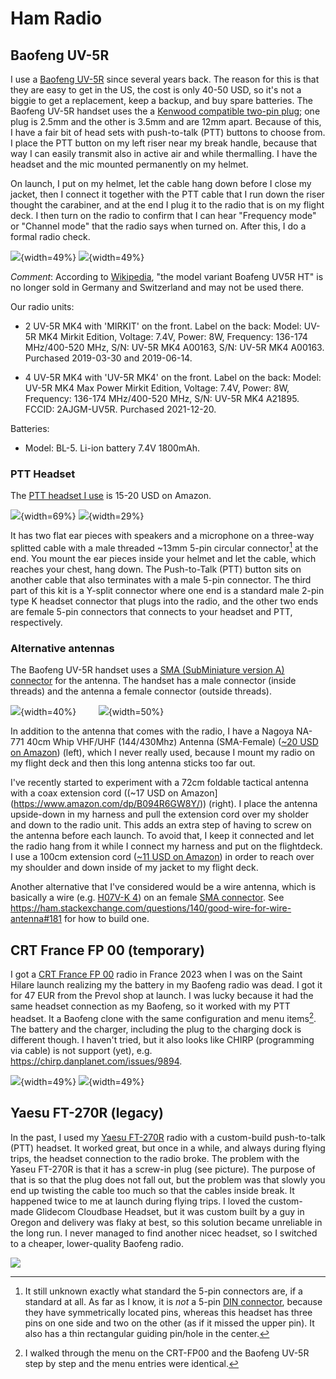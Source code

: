 # Ham Radio

## Baofeng UV-5R

I use a [Baofeng UV-5R] since several years back.  The reason for this
is that they are easy to get in the US, the cost is only 40-50 USD, so
it's not a biggie to get a replacement, keep a backup, and buy spare
batteries.  The Baofeng UV-5R handset uses the a [Kenwood compatible
two-pin plug]; one plug is 2.5mm and the other is 3.5mm and are 12mm
apart. Because of this, I have a fair bit of head sets with
push-to-talk (PTT) buttons to choose from. I place the PTT button on
my left riser near my break handle, because that way I can easily
transmit also in active air and while thermalling.  I have the headset
and the mic mounted permanently on my helmet.

On launch, I put on my helmet, let the cable hang down before I close
my jacket, then I connect it together with the PTT cable that I run
down the riser thought the carabiner, and at the end I plug it to the
radio that is on my flight deck.  I then turn on the radio to confirm
that I can hear "Frequency mode" or "Channel mode" that the radio says
when turned on.  After this, I do a formal radio check.

![](Baofeng-UV5R_headset_ptt.jpg){width=49%}
![](Kenwood_two-pin-plug.jpg){width=49%}

_Comment_: According to
[Wikipedia](https://www.wikipedia.org/wiki/Baofeng_UV-5R), "the model
variant Boafeng UV5R HT" is no longer sold in Germany and Switzerland
and may not be used there.


Our radio units:

* 2 UV-5R MK4 with 'MIRKIT' on the front. Label on the back: Model:
   UV-5R MK4 Mirkit Edition, Voltage: 7.4V, Power: 8W, Frequency:
   136-174 MHz/400-520 MHz, S/N: UV-5R MK4 A00163, S/N: UV-5R MK4
   A00163. Purchased 2019-03-30 and 2019-06-14.

* 4 UV-5R MK4 with 'UV-5R MK4' on the front.  Label on the back:
   Model: UV-5R MK4 Max Power Mirkit Edition, Voltage: 7.4V, Power:
   8W, Frequency: 136-174 MHz/400-520 MHz, S/N: UV-5R MK4
   A21895. FCCID: 2AJGM-UV5R. Purchased 2021-12-20.

Batteries:

* Model: BL-5. Li-ion battery 7.4V 1800mAh.


### PTT Headset

The [PTT headset I use](https://www.amazon.com/gp/product/B081QKHWP4/)
is 15-20 USD on Amazon.  

![](headset-ptt-overview.jpg){width=69%}
![](headset-ptt_5-pin-din-connector-13.2mm.jpg){width=29%}

It has two flat ear pieces with speakers and a microphone on a
three-way splitted cable with a male threaded ~13mm 5-pin circular
connector[^1] at the end.  You mount the ear pieces inside your helmet
and let the cable, which reaches your chest, hang down.  The
Push-to-Talk (PTT) button sits on another cable that also terminates
with a male 5-pin connector.  The third part of this kit is a Y-split
connector where one end is a standard male 2-pin type K headset
connector that plugs into the radio, and the other two ends are female
5-pin connectors that connects to your headset and PTT, respectively.

[^1]: It still unknown exactly what standard the 5-pin connectors are,
if a standard at all. As far as I know, it is _not_ a 5-pin [DIN
connector](https://en.wikipedia.org/wiki/DIN_connector), because they
have symmetrically located pins, whereas this headset has three pins
on one side and two on the other (as if it missed the upper pin). It
also has a thin rectangular guiding pin/hole in the center.



### Alternative antennas

The Baofeng UV-5R handset uses a [SMA (SubMiniature version A)
connector](https://en.wikipedia.org/wiki/SMA_connector) for the
antenna. The handset has a male connector (inside threads) and the
antenna a female connector (outside threads).

![](Nagoya_NA-771_40cm_antenna.jpg){width=40%}
&nbsp; &nbsp; &nbsp; &nbsp;
![](tactical_antenna_with_extension_cord.jpg){width=50%}

In addition to the antenna that comes with the radio, I have a Nagoya
NA-771 40cm Whip VHF/UHF (144/430Mhz) Antenna (SMA-Female) ([~20 USD
on Amazon](https://www.amazon.com/dp/B00KC4PWQQ/)) (left), which I
never really used, because I mount my radio on my flight deck and then
this long antenna sticks too far out.

I've recently started to experiment with a 72cm foldable tactical
antenna with a coax extension cord ((~17 USD on
Amazon](https://www.amazon.com/dp/B094R6GW8Y/)) (right).  I place the
antenna upside-down in my harness and pull the extension cord over my
sholder and down to the radio unit.  This adds an extra step of having
to screw on the antenna before each launch. To avoid that, I keep it
connected and let the radio hang from it while I connect my harness
and put on the flightdeck.  I use a 100cm extension cord ([~11 USD on
Amazon](https://www.amazon.com/dp/B07SC3VQM5)) in order to reach over
my shoulder and down inside of my jacket to my flight deck.

Another alternative that I've considered would be a wire antenna,
which is basically a wire (e.g. [H07V-K
4](https://www.awcwire.com/product/h07v-k-4)) on an female [SMA
connector](https://en.wikipedia.org/wiki/SMA_connector). See
<https://ham.stackexchange.com/questions/140/good-wire-for-wire-antenna#181>
for how to build one.



## CRT France FP 00 (temporary)

I got a [CRT France FP 00] radio in France 2023 when I was on the Saint Hilare
launch realizing my the battery in my Baofeng radio was dead.  I got
it for 47 EUR from the Prevol shop at launch. I was lucky because it
had the same headset connection as my Baofeng, so it worked with my
PTT headset.  It a Baofeng clone with the same configuration and menu
items[^2]. The battery and the charger, including the plug to the
charging dock is different though.  I haven't tried, but it also looks
like CHIRP (programming via cable) is not support (yet),
e.g. <https://chirp.danplanet.com/issues/9894>.

[^2]: I walked through the menu on the CRT-FP00 and the Baofeng UV-5R
step by step and the menu entries were identical.

![](CRT_France_FP_00_front.jpg){width=49%}
![](CRT_France_FP_00_back.jpg){width=49%}


## Yaesu FT-270R (legacy)

In the past, I used my [Yaesu FT-270R] radio with a custom-build
push-to-talk (PTT) headset. It worked great, but once in a while, and
always during flying trips, the headset connection to the radio broke.
The problem with the Yaseu FT-270R is that it has a screw-in plug (see
picture).  The purpose of that is so that the plug does not fall out,
but the problem was that slowly you end up twisting the cable too much
so that the cables inside break. It happened twice to me at launch
during flying trips. I loved the custom-made Glidecom Cloudbase
Headset, but it was custom built by a guy in Oregon and delivery was
flaky at best, so this solution became unreliable in the long run. I
never managed to find another nicec headset, so I switched to a
cheaper, lower-quality Baofeng radio.

![](Yaesu_FT-270R-RadioAndPTT.jpg)


[Baofeng UV-5R]: https://baofengtech.com/product/uv-5r/
[CRT France FP 00]: https://www.crtfrance.com/en/amateur-radio-talky-walky/824-crt-fp-00.html
[Yaesu FT-270R]: https://www.yaesu.com/indexVS.cfm?cmd=DisplayProducts&ProdCatID=111&encProdID=87CE6C1FF54D5BBCA7F39179AB3B1511
[Kenwood compatible two-pin plug]: https://ham.stackexchange.com/a/3638
